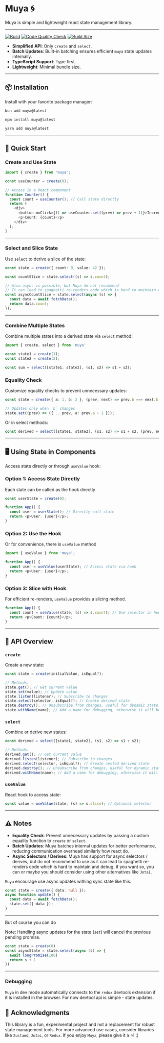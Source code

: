 
# **Muya 🌀**

Muya is simple and lightweight react state management library.

---

[![Build](https://github.com/samuelgja/muya/actions/workflows/build.yml/badge.svg)](https://github.com/samuelgja/muya/actions/workflows/build.yml)
[![Code Quality Check](https://github.com/samuelgja/muya/actions/workflows/code-check.yml/badge.svg)](https://github.com/samuelgja/muya/actions/workflows/code-check.yml)
[![Build Size](https://img.shields.io/bundlephobia/minzip/muya?label=Bundle%20size)](https://bundlephobia.com/result?p=muya)


- **Simplified API**: Only `create` and `select`.
- **Batch Updates**: Built-in batching ensures efficient `muya` state updates internally.
- **TypeScript Support**: Type first.
- **Lightweight**: Minimal bundle size.

---

## 📦 **Installation**

Install with your favorite package manager:
```bash
bun add muya@latest
```
```bash
npm install muya@latest
```
```bash
yarn add muya@latest
```

---

## 📝 **Quick Start**

### **Create and Use State**

```typescript
import { create } from 'muya';

const useCounter = create(0);

// Access in a React component
function Counter() {
  const count = useCounter(); // Call state directly
  return (
    <div>
      <button onClick={() => useCounter.set((prev) => prev + 1)}>Increment</button>
      <p>Count: {count}</p>
    </div>
  );
}
```

---

### **Select and Slice State**

Use `select` to derive a slice of the state:

```typescript
const state = create({ count: 0, value: 42 });

const countSlice = state.select((s) => s.count);

// Also async is possible, but Muya do not recommend 
// It can lead to spaghetti re-renders code which is hard to maintain and debug
const asyncCountSlice = state.select(async (s) => {
  const data = await fetchData();
  return data.count;
});
```

---

### **Combine Multiple States**

Combine multiple states into a derived state via `select` method:

```typescript
import { create, select } from 'muya'

const state1 = create(1);
const state2 = create(2);

const sum = select([state1, state2], (s1, s2) => s1 + s2);
```

### **Equality Check**

Customize equality checks to prevent unnecessary updates:

```typescript
const state = create({ a: 1, b: 2 }, (prev, next) => prev.b === next.b);

// Updates only when `b` changes
state.set((prev) => ({ ...prev, a: prev.a + 1 }));
```

Or in select methods:

```typescript
const derived = select([state1, state2], (s1, s2) => s1 + s2, (prev, next) => prev === next);
```

---


## 🖥️ **Using State in Components**

Access state directly or through `useValue` hook:

### **Option 1: Access State Directly**
Each state can be called as the hook directly
```typescript
const userState = create(0);

function App() {
  const user = userState(); // Directly call state
  return <p>User: {user}</p>;
}
```

### **Option 2: Use the Hook**
Or for convenience, there is `useValue` method
```typescript
import { useValue } from 'muya';

function App() {
  const user = useValue(userState); // Access state via hook
  return <p>User: {user}</p>;
}
```

### **Option 3: Slice with Hook**
For efficient re-renders, `useValue` provides a slicing method.
```typescript
function App() {
  const count = useValue(state, (s) => s.count); // Use selector in hook
  return <p>Count: {count}</p>;
}
```

---

## 📖 **API Overview**

### **`create`**

Create a new state:

```typescript
const state = create(initialValue, isEqual?);

// Methods:
state.get(); // Get current value
state.set(value); // Update value
state.listen(listener); // Subscribe to changes
state.select(selector, isEqual?); // Create derived state
state.destroy(); // Unsubscribe from changes, useful for dynamic state creation in components
state.withName(name); // Add a name for debugging, otherwise it will be auto generated number
```

### **`select`**

Combine or derive new states:

```typescript
const derived = select([state1, state2], (s1, s2) => s1 + s2);

// Methods:
derived.get(); // Get current value
derived.listen(listener); // Subscribe to changes
derived.select(selector, isEqual?); // Create nested derived state
derived.destroy(); // Unsubscribe from changes, useful for dynamic state creation in components
derived.withName(name); // Add a name for debugging, otherwise it will be auto generated number
```

### **`useValue`**

React hook to access state:

```typescript
const value = useValue(state, (s) => s.slice); // Optional selector
```

---

## ⚠️ **Notes**

- **Equality Check**: Prevent unnecessary updates by passing a custom equality function to `create` or `select`.
- **Batch Updates**: Muya batches internal updates for better performance, reducing communication overhead similarly how react do.
- **Async Selectors / Derives**: Muya has support for async selectors / derives, but do not recommend to use as it can lead to spaghetti re-renders code which is hard to maintain and debug, if you want so, you can or maybe you should consider using other alternatives like `Jotai`.



`Muya` encourage use async updates withing sync state like this:
```typescript
const state = create({ data: null });
async function update() {
  const data = await fetchData();
  state.set({ data });
}
```
---

But of course you can do

Note: Handling async updates for the state (`set`) will cancel the previous pending promise.
```typescript
const state = create(0)
const asyncState = state.select(async (s) => {
  await longPromise(100)
  return s + 1
})
```
---

### Debugging
`Muya` in dev mode automatically connects to the `redux` devtools extension if it is installed in the browser. For now devtool api is simple - state updates.

## 🙏 **Acknowledgments**

This library is a fun, experimental project and not a replacement for robust state management tools. For more advanced use cases, consider libraries like `Zustand`, `Jotai`, or `Redux`. 
If you enjoy `Muya`, please give it a ⭐️! :)
